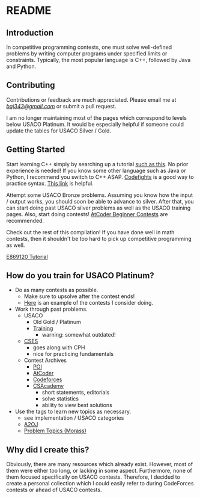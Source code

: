 # README

## Introduction

In competitive programming contests, one must solve well-defined problems by writing computer programs under specified limits or constraints. Typically, the most popular language is C++, followed by Java and Python. 

## Contributing

Contributions or feedback are much appreciated. Please email me at *bqi343@gmail.com* or submit a pull request. 

I am no longer maintaining most of the pages which correspond to levels below USACO Platinum. It would be especially helpful if someone could update the tables for USACO Silver / Gold.

## Getting Started

Start learning C++ simply by searching up a tutorial [such as this](https://www.google.com/url?q=http%3A%2F%2Fwww.cplusplus.com%2Fdoc%2Ftutorial%2F&sa=D). No prior experience is needed! If you know some other language such as Java or Python, I recommend you switch to C++ ASAP. [Codefights](https://codefights.com/) is a good way to practice syntax. [This link](https://www.quora.com/What-is-a-good-schedule-to-follow-for-becoming-better-at-competitive-programming-for-beginners) is helpful.

Attempt some USACO Bronze problems. Assuming you know how the input / output works, you should soon be able to advance to silver. After that, you can start doing past USACO silver problems as well as the USACO training pages. Also, start doing contests! [AtCoder Beginner Contests](http://atcoder.jp/) are recommended.

Check out the rest of this compilation! If you have done well in math contests, then it shouldn't be too hard to pick up competitive programming as well.

[E869120 Tutorial](http://codeforces.com/blog/entry/53341)

## How do you train for USACO Platinum?

* Do as many contests as possible. 
  * Make sure to upsolve after the contest ends!
  * [Here](https://drive.google.com/file/d/1sf_-NdFX8HFvpaHqltpI8fyVBXx5tjua/view?usp=sharing) is an example of the contests I consider doing.
* Work through past problems.
  * USACO 
    * Old Gold / Platinum
    * [Training](http://train.usaco.org/usacogate)
      * warning: somewhat outdated!
  * [CSES](https://cses.fi/problemset/)
    * goes along with CPH
    * nice for practicing fundamentals
  * Contest Archives
    * [POI](https://szkopul.edu.pl/portal/problemset_eng)
    * [AtCoder](https://beta.atcoder.jp/contests/archive)
    * [Codeforces](http://codeforces.com/problemset)
    * [CSAcademy](https://csacademy.com/contest/archive/) 
      * short statements, editorials
      * solve statistics
      * ability to view best solutions
* Use the tags to learn new topics as necessary.
  * see implementation / USACO categories
  * [A2OJ](https://a2oj.com/)
  * [Problem Topics (Morass)](http://codeforces.com/blog/entry/55274)

## Why did I create this?

Obviously, there are many resources which already exist. However, most of them were either too long, or lacking in some aspect. Furthermore, none of them focused specifically on USACO contests. Therefore, I decided to create a personal collection which I could easily refer to during CodeForces contests or ahead of USACO contests.